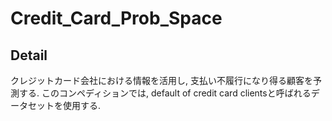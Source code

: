 # Credit_Card_Prob_Space

## Detail 

クレジットカード会社における情報を活用し, 支払い不履行になり得る顧客を予測する.
このコンペディションでは, default of credit card clientsと呼ばれるデータセットを使用する.


